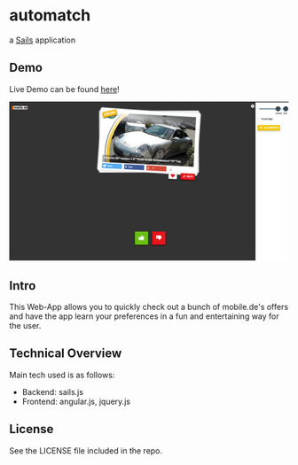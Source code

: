 # automatch

a [Sails](http://sailsjs.org) application

## Demo

Live Demo can be found [here](http://blah.tombeckmann.de)!

![demo](https://raw.githubusercontent.com/HPI-Hackathon/automatch/master/bla.png "Demo")

## Intro

This Web-App allows you to quickly check out a bunch of mobile.de's offers and have the app learn your preferences in a fun and entertaining way for the user.

## Technical Overview

Main tech used is as follows:

* Backend: sails.js
* Frontend: angular.js, jquery.js

## License

See the LICENSE file included in the repo.

